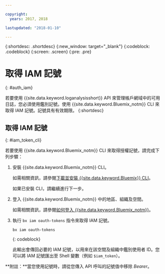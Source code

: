 ```yaml
---

copyright:
  years: 2017, 2018

lastupdated: "2018-01-10"

---
```



{:shortdesc: .shortdesc}
{:new_window: target="_blank"}
{:codeblock: .codeblock}
{:screen: .screen}
{:pre: .pre}


# 取得 IAM 記號
{: #auth_iam}

若要使用 {{site.data.keyword.loganalysisshort}} API 來管理帳戶網域中的可用日誌，您必須使用鑑別記號。使用 {{site.data.keyword.Bluemix_notm}} CLI 來取得 IAM 記號。記號具有有效期限。
{:shortdesc}


## 取得 IAM 記號
{: #iam_token_cli}

若要使用 {{site.data.keyword.Bluemix_notm}} CLI 來取得授權記號，請完成下列步驟：

1. 安裝 {{site.data.keyword.Bluemix_notm}} CLI。

   如需相關資訊，請參閱[下載並安裝 {{site.data.keyword.Bluemix}} CLI](/docs/cli/reference/bluemix_cli/download_cli.html#download_install)。
   
   如果已安裝 CLI，請繼續進行下一步。
    
2. 登入 {{site.data.keyword.Bluemix_notm}} 中的地區、組織及空間。 

    如需相關資訊，請參閱[如何登入 {{site.data.keyword.Bluemix_notm}}](/docs/services/CloudLogAnalysis/qa/cli_qa.html#login)。
	
3. 執行 `bx iam oauth-tokens` 指令來取得 IAM 記號。

	```
	bx iam oauth-tokens
	```
	{: codeblock}
	
	此輸出會傳回必要的 IAM 記號，以用來在該空間及組織中鑑別使用者 ID。您可以將 IAM 記號匯出至 Shell 變數（例如 `$iam_token`）。



**附註：**當您使用記號時，請從您傳入 API 呼叫的記號值中移除 *Bearer*。

